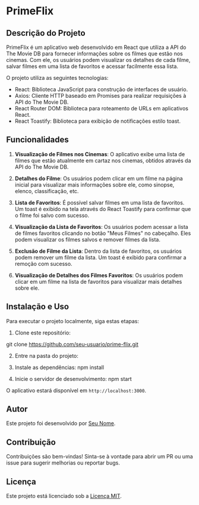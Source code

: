 # PrimeFlix

## Descrição do Projeto

PrimeFlix é um aplicativo web desenvolvido em React que utiliza a API do The Movie DB para fornecer informações sobre os filmes que estão nos cinemas. Com ele, os usuários podem visualizar os detalhes de cada filme, salvar filmes em uma lista de favoritos e acessar facilmente essa lista.

O projeto utiliza as seguintes tecnologias:

- React: Biblioteca JavaScript para construção de interfaces de usuário.
- Axios: Cliente HTTP baseado em Promises para realizar requisições à API do The Movie DB.
- React Router DOM: Biblioteca para roteamento de URLs em aplicativos React.
- React Toastify: Biblioteca para exibição de notificações estilo toast.

## Funcionalidades

1. **Visualização de Filmes nos Cinemas**: O aplicativo exibe uma lista de filmes que estão atualmente em cartaz nos cinemas, obtidos através da API do The Movie DB.

2. **Detalhes do Filme**: Os usuários podem clicar em um filme na página inicial para visualizar mais informações sobre ele, como sinopse, elenco, classificação, etc.

3. **Lista de Favoritos**: É possível salvar filmes em uma lista de favoritos. Um toast é exibido na tela através do React Toastify para confirmar que o filme foi salvo com sucesso.

4. **Visualização da Lista de Favoritos**: Os usuários podem acessar a lista de filmes favoritos clicando no botão "Meus Filmes" no cabeçalho. Eles podem visualizar os filmes salvos e remover filmes da lista.

5. **Exclusão de Filme da Lista**: Dentro da lista de favoritos, os usuários podem remover um filme da lista. Um toast é exibido para confirmar a remoção com sucesso.

6. **Visualização de Detalhes dos Filmes Favoritos**: Os usuários podem clicar em um filme na lista de favoritos para visualizar mais detalhes sobre ele.

## Instalação e Uso

Para executar o projeto localmente, siga estas etapas:

1. Clone este repositório:

git clone https://github.com/seu-usuario/prime-flix.git

2. Entre na pasta do projeto:

3. Instale as dependências:
npm install

4. Inicie o servidor de desenvolvimento:
npm start


O aplicativo estará disponível em `http://localhost:3000`.

## Autor

Este projeto foi desenvolvido por [Seu Nome](https://github.com/natanlimaz).

## Contribuição

Contribuições são bem-vindas! Sinta-se à vontade para abrir um PR ou uma issue para sugerir melhorias ou reportar bugs.

## Licença

Este projeto está licenciado sob a [Licença MIT](https://opensource.org/licenses/MIT).

